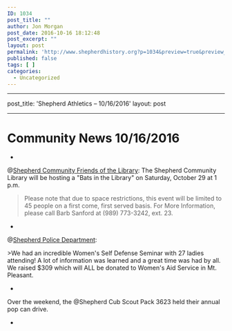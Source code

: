 ```yaml
---
ID: 1034
post_title: ""
author: Jon Morgan
post_date: 2016-10-16 18:12:48
post_excerpt: ""
layout: post
permalink: 'http://www.shepherdhistory.org?p=1034&preview=true&preview_id=1034'
published: false
tags: [ ]
categories:
  - Uncategorized
---
```

---
post_title: 'Shepherd Athletics &#8211; 10/16/2016'
layout: post
- - -
# Community News 10/16/2016

-

@[Shepherd Community Friends of the Library](http://www.shepherdhistory.org/business-directory/name/shepherd-community-friends-of-the-library/): 
The Shepherd Community Library will be hosting a "Bats in the Library" on Saturday, October 29 at 1 p.m.

> Please note that due to space restrictions, this event will be limited to 45 people on a first come, first served basis.
> For More Information, please call Barb Sanford at (989) 773-3242, ext. 23.

-

@[Shepherd Police Department](http://www.shepherdhistory.org/business-directory/name/shepherd-police-department/):

&gt;We had an incredible Women's Self Defense Seminar with 27 ladies attending! A lot of information was learned and a great time was had by all.
We raised $309 which will ALL be donated to Women's Aid Service in Mt. Pleasant.

-

Over the weekend, the @Shepherd Cub Scout Pack 3623 held their annual pop can drive.

-